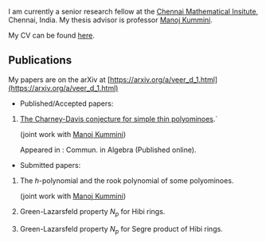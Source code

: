 I am currently a senior research fellow at the [Chennai Mathematical Insitute](https://www.cmi.ac.in), Chennai, India.
My thesis advisor is professor [Manoj Kummini](https://www.cmi.ac.in/people/fac-profile.php?id=mkummini).


My CV can be found [here](../CV.pdf).

## Publications

My papers are on the arXiv at [https://arxiv.org/a/veer_d_1.html](https://arxiv.org/a/veer_d_1.html)

- Published/Accepted papers:

1. [The Charney-Davis conjecture for simple thin polyominoes](https://www.tandfonline.com/doi/full/10.1080/00927872.2022.2140347).`

    (joint work with [Manoj Kummini](https://www.cmi.ac.in/people/fac-profile.php?id=mkummini))

    Appeared in : Commun. in Algebra (Published online).

- Submitted papers:

1. The $h$-polynomial and the rook polynomial of some polyominoes.

    (joint work with [Manoj Kummini](https://www.cmi.ac.in/people/fac-profile.php?id=mkummini))

2. Green-Lazarsfeld property $N_p$ for Hibi rings.

3. Green-Lazarsfeld property $N_p$ for Segre product of Hibi rings.
